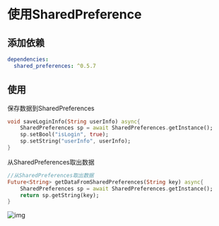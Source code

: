 # 使用SharedPreference

## 添加依赖

```yml
dependencies:
  shared_preferences: ^0.5.7
```

## 使用

保存数据到SharedPreferences

```dart
void saveLoginInfo(String userInfo) async{
    SharedPreferences sp = await SharedPreferences.getInstance();
    sp.setBool("isLogin", true);
    sp.setString("userInfo", userInfo);
}
```

从SharedPreferences取出数据

```dart
//从SharedPreferences取出数据
Future<String> getDataFromSharedPreferences(String key) async{
    SharedPreferences sp = await SharedPreferences.getInstance();
    return sp.getString(key);
}
```

![img](https://gitee.com/AlanLee97/assert/raw/master/note_images/img.png)